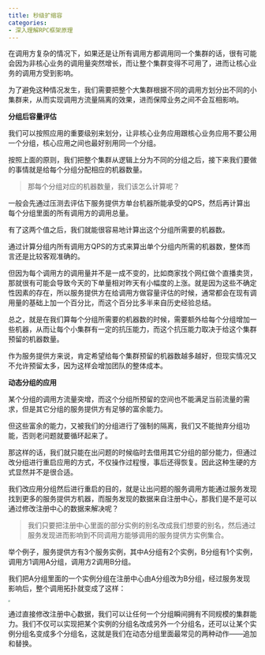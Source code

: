 ```yaml
---
title: 秒级扩缩容
categories: 
- 深入理解RPC框架原理
---
```


在调用方复杂的情况下，如果还是让所有调用方都调用同一个集群的话，很有可能会因为非核心业务的调用量突然增长，而让整个集群变得不可用了，进而让核心业务的调用方受到影响。

为了避免这种情况发生，我们需要把整个大集群根据不同的调用方划分出不同的小集群来，从而实现调用方流量隔离的效果，进而保障业务之间不会互相影响。

**分组后容量评估**

我们可以按照应用的重要级别来划分，让非核心业务应用跟核心业务应用不要公用一个分组，核心应用之间也最好别用同一个分组。

按照上面的原则，我们把整个集群从逻辑上分为不同的分组之后，接下来我们要做的事情就是给每个分组分配相应的机器数量。

> 那每个分组对应的机器数量，我们该怎么计算呢？

一般会先通过压测去评估下服务提供方单台机器所能承受的QPS，然后再计算出每个分组里面的所有调用方的调用总量。

有了这两个值之后，我们就能很容易地计算出这个分组所需要的机器数。

通过计算分组内所有调用方QPS的方式来算出单个分组内所需的机器数，整体而言还是比较客观准确的。

但因为每个调用方的调用量并不是一成不变的，比如商家找个网红做个直播卖货，那就很有可能会导致今天的下单量相对昨天有小幅度的上涨。就是因为这些不确定性因素的存在，所以服务提供方在给调用方做容量评估的时候，通常都会在现有调用量的基础上加一个百分比，而这个百分比多半来自历史经验总结。

总之，就是在我们算每个分组所需要的机器数的时候，需要额外给每个分组增加一些机器，从而让每个小集群有一定的抗压能力，而这个抗压能力取决于给这个集群预留的机器数量。

作为服务提供方来说，肯定希望给每个集群预留的机器数越多越好，但现实情况又不允许预留太多，因为这样会增加团队的整体成本。

**动态分组的应用**

某个分组的调用方流量突增，而这个分组所预留的空间也不能满足当前流量的需求，但是其它分组的服务提供方有足够的富余能力。

但这些富余的能力，又被我们的分组进行了强制的隔离，我们又不能抛弃分组功能，否则老问题就要循环起来了。

那这样的话，我们就只能在出问题的时候临时去借用其它分组的部分能力，但通过改分组进行重启应用的方式，不仅操作过程慢，事后还得恢复。因此这种生硬的方式显然并不是很合适。

我们改应用分组然后进行重启的目的，就是让出问题的服务调用方能通过服务发现找到更多的服务提供方机器，而服务发现的数据来自注册中心，那我们是不是可以通过修改注册中心的数据来解决呢？

> 我们只要把注册中心里面的部分实例的别名改成我们想要的别名，然后通过服务发现进而影响到不同调用方能够调用的服务提供方实例集合。

举个例子，服务提供方有3个服务实例，其中A分组有2个实例，B分组有1个实例，调用方1调用A分组，调用方2调用B分组。

我们把A分组里面的一个实例分组在注册中心由A分组改为B分组，经过服务发现影响后，整个调用拓扑就变成了这样：

<img src="https://img-blog.csdnimg.cn/07ad58e64a1e4f20b584031a296ce4de.png" style="zoom:25%;" />

通过直接修改注册中心数据，我们可以让任何一个分组瞬间拥有不同规模的集群能力。我们不仅可以实现把某个实例的分组名改成另外一个分组名，还可以让某个实例分组名变成多个分组名，这就是我们在动态分组里面最常见的两种动作——追加和替换。
